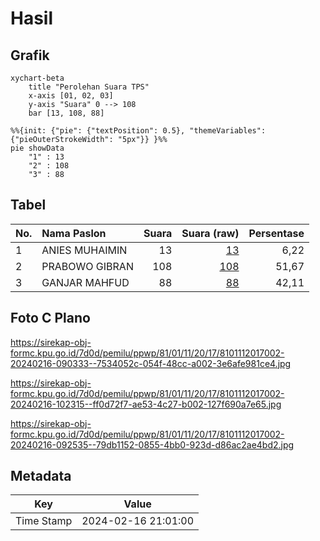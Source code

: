 # Hasil

## Grafik

```mermaid
xychart-beta
    title "Perolehan Suara TPS"
    x-axis [01, 02, 03]
    y-axis "Suara" 0 --> 108
    bar [13, 108, 88]
```

```mermaid
%%{init: {"pie": {"textPosition": 0.5}, "themeVariables": {"pieOuterStrokeWidth": "5px"}} }%%
pie showData
    "1" : 13
    "2" : 108
    "3" : 88
```

## Tabel

| No. | Nama Paslon    | Suara | Suara (raw) | Persentase |
|:--- |:-------------- | -----:| -----------:| ----------:|
| 1   | ANIES MUHAIMIN | 13    | [13][p-1]   | 6,22       |
| 2   | PRABOWO GIBRAN | 108   | [108][p-2]  | 51,67      |
| 3   | GANJAR MAHFUD  | 88    | [88][p-3]   | 42,11      |


[p-1]: https://github.com/gigit-pemilu/pemilu-2024-81-maluku/blob/main/pilpres/hitung-suara/sub/81-maluku/sub/01-maluku-tengah/sub/11-tehoru/sub/2017-saunulu/sub/002-tps/sub/paslon-1.txt
[p-2]: https://github.com/gigit-pemilu/pemilu-2024-81-maluku/blob/main/pilpres/hitung-suara/sub/81-maluku/sub/01-maluku-tengah/sub/11-tehoru/sub/2017-saunulu/sub/002-tps/sub/paslon-2.txt
[p-3]: https://github.com/gigit-pemilu/pemilu-2024-81-maluku/blob/main/pilpres/hitung-suara/sub/81-maluku/sub/01-maluku-tengah/sub/11-tehoru/sub/2017-saunulu/sub/002-tps/sub/paslon-3.txt

## Foto C Plano

https://sirekap-obj-formc.kpu.go.id/7d0d/pemilu/ppwp/81/01/11/20/17/8101112017002-20240216-090333--7534052c-054f-48cc-a002-3e6afe981ce4.jpg

https://sirekap-obj-formc.kpu.go.id/7d0d/pemilu/ppwp/81/01/11/20/17/8101112017002-20240216-102315--ff0d72f7-ae53-4c27-b002-127f690a7e65.jpg

https://sirekap-obj-formc.kpu.go.id/7d0d/pemilu/ppwp/81/01/11/20/17/8101112017002-20240216-092535--79db1152-0855-4bb0-923d-d86ac2ae4bd2.jpg


## Metadata

| Key        | Value               |
| ---------- | ------------------- |
| Time Stamp | 2024-02-16 21:01:00 |



